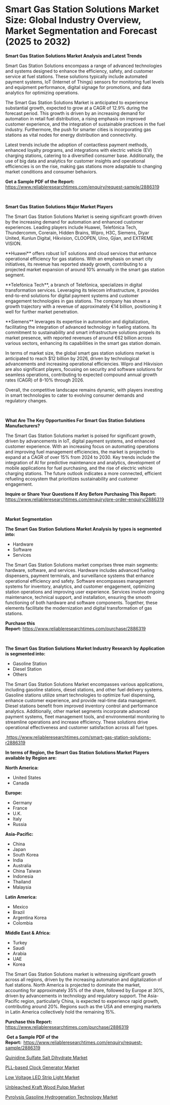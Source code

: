 <p><h1>Smart Gas Station Solutions Market Size: Global Industry Overview, Market Segmentation and Forecast (2025 to 2032)</h1></p><p><strong>Smart Gas Station Solutions Market Analysis and Latest Trends</strong></p>
<p><p>Smart Gas Station Solutions encompass a range of advanced technologies and systems designed to enhance the efficiency, safety, and customer service at fuel stations. These solutions typically include automated payment systems, IoT (Internet of Things) sensors for monitoring fuel levels and equipment performance, digital signage for promotions, and data analytics for optimizing operations.</p><p>The Smart Gas Station Solutions Market is anticipated to experience substantial growth, expected to grow at a CAGR of 12.9% during the forecast period. This growth is driven by an increasing demand for automation in retail fuel distribution, a rising emphasis on improved customer experience, and the integration of sustainable practices in the fuel industry. Furthermore, the push for smarter cities is incorporating gas stations as vital nodes for energy distribution and connectivity.</p><p>Latest trends include the adoption of contactless payment methods, enhanced loyalty programs, and integrations with electric vehicle (EV) charging stations, catering to a diversified consumer base. Additionally, the use of big data and analytics for customer insights and operational efficiencies is on the rise, making gas stations more adaptable to changing market conditions and consumer behaviors.</p></p>
<p><strong>Get a Sample PDF of the Report:&nbsp;</strong> <a href="https://www.reliableresearchtimes.com/enquiry/request-sample/2886319?utm_campaign=2203&utm_medium=2&utm_source=Github&utm_content=ia&utm_term=13032025&utm_id=smart-gas-station-solutions">https://www.reliableresearchtimes.com/enquiry/request-sample/2886319</a></p>
<p>&nbsp;</p>
<p><strong>Smart Gas Station Solutions Major Market Players</strong></p>
<p><p>The Smart Gas Station Solutions Market is seeing significant growth driven by the increasing demand for automation and enhanced customer experiences. Leading players include Huawei, Telefónica Tech, Thundercomm, Corerain, Hidden Brains, Wipro, H3C, Siemens, Diyar United, Kunlun Digital, Hikvision, CLOOPEN, Uino, Gjian, and EXTREME VISION.</p><p>**Huawei** offers robust IoT solutions and cloud services that enhance operational efficiency for gas stations. With an emphasis on smart city initiatives, its revenue has reported steady growth, contributing to a projected market expansion of around 10% annually in the smart gas station segment.</p><p>**Telefónica Tech**, a branch of Telefónica, specializes in digital transformation services. Leveraging its telecom infrastructure, it provides end-to-end solutions for digital payment systems and customer engagement technologies in gas stations. The company has shown a growth trajectory with a revenue of approximately €14 billion, positioning it well for further market penetration.</p><p>**Siemens** leverages its expertise in automation and digitalization, facilitating the integration of advanced technology in fueling stations. Its commitment to sustainability and smart infrastructure solutions propels its market presence, with reported revenues of around €62 billion across various sectors, enhancing its capabilities in the smart gas station domain.</p><p>In terms of market size, the global smart gas station solutions market is anticipated to reach $12 billion by 2026, driven by technological advancements and increasing operational efficiencies. Wipro and Hikvision are also significant players, focusing on security and software solutions for seamless operations, contributing to expected compound annual growth rates (CAGR) of 8-10% through 2026.</p><p>Overall, the competitive landscape remains dynamic, with players investing in smart technologies to cater to evolving consumer demands and regulatory changes.</p></p>
<p>&nbsp;</p>
<p><strong>What Are The Key Opportunities For Smart Gas Station Solutions Manufacturers?</strong></p>
<p><p>The Smart Gas Station Solutions market is poised for significant growth, driven by advancements in IoT, digital payment systems, and enhanced customer experience. With an increasing focus on automating operations and improving fuel management efficiencies, the market is projected to expand at a CAGR of over 15% from 2024 to 2030. Key trends include the integration of AI for predictive maintenance and analytics, development of mobile applications for fuel purchasing, and the rise of electric vehicle charging stations. The future outlook indicates a more connected, efficient refueling ecosystem that prioritizes sustainability and customer engagement.</p></p>
<p><strong>Inquire or Share Your Questions If Any Before Purchasing This Report:</strong> <a href="https://www.reliableresearchtimes.com/enquiry/pre-order-enquiry/2886319?utm_campaign=2203&utm_medium=2&utm_source=Github&utm_content=ia&utm_term=13032025&utm_id=smart-gas-station-solutions">https://www.reliableresearchtimes.com/enquiry/pre-order-enquiry/2886319</a></p>
<p>&nbsp;</p>
<p><strong>Market Segmentation</strong></p>
<p><strong>The Smart Gas Station Solutions Market Analysis by types is segmented into:</strong></p>
<p><ul><li>Hardware</li><li>Software</li><li>Services</li></ul></p>
<p><p>The Smart Gas Station Solutions market comprises three main segments: hardware, software, and services. Hardware includes advanced fueling dispensers, payment terminals, and surveillance systems that enhance operational efficiency and safety. Software encompasses management systems for inventory, analytics, and customer engagement, optimizing station operations and improving user experience. Services involve ongoing maintenance, technical support, and installation, ensuring the smooth functioning of both hardware and software components. Together, these elements facilitate the modernization and digital transformation of gas stations.</p></p>
<p><strong>Purchase this Report:&nbsp;</strong><a href="https://www.reliableresearchtimes.com/purchase/2886319?utm_campaign=2203&utm_medium=2&utm_source=Github&utm_content=ia&utm_term=13032025&utm_id=smart-gas-station-solutions">https://www.reliableresearchtimes.com/purchase/2886319</a></p>
<p>&nbsp;</p>
<p><strong>The Smart Gas Station Solutions Market Industry Research by Application is segmented into:</strong></p>
<p><ul><li>Gasoline Station</li><li>Diesel Station</li><li>Others</li></ul></p>
<p><p>The Smart Gas Station Solutions Market encompasses various applications, including gasoline stations, diesel stations, and other fuel delivery systems. Gasoline stations utilize smart technologies to optimize fuel dispensing, enhance customer experience, and provide real-time data management. Diesel stations benefit from improved inventory control and performance analytics. Additionally, other market segments incorporate advanced payment systems, fleet management tools, and environmental monitoring to streamline operations and increase efficiency. These solutions drive operational effectiveness and customer satisfaction across all fuel types.</p></p>
<p><a href="https://www.reliableresearchtimes.com/smart-gas-station-solutions-r2886319?utm_campaign=2203&utm_medium=2&utm_source=Github&utm_content=ia&utm_term=13032025&utm_id=smart-gas-station-solutions">&nbsp;https://www.reliableresearchtimes.com/smart-gas-station-solutions-r2886319</a></p>
<p><strong>In terms of Region, the Smart Gas Station Solutions Market Players available by Region are:</strong></p>
<p>
    <p> <strong> North America: </strong>
        <ul>
            <li>United States</li>
            <li>Canada</li>
        </ul>
        </p> 
    <p> <strong> Europe: </strong>
        <ul>
            <li>Germany</li>
            <li>France</li>
            <li>U.K.</li>
            <li>Italy</li>
            <li>Russia</li>
        </ul>
        </p> 
    <p> <strong> Asia-Pacific: </strong>
        <ul>
            <li>China</li>
            <li>Japan</li>
            <li>South Korea</li>
            <li>India</li>
            <li>Australia</li>
            <li>China Taiwan</li>
            <li>Indonesia</li>
            <li>Thailand</li>
            <li>Malaysia</li>
        </ul>
        </p> 
    <p> <strong> Latin America: </strong>
        <ul>
            <li>Mexico</li>
            <li>Brazil</li>
            <li>Argentina Korea</li>
            <li>Colombia</li>
        </ul>
        </p> 
    <p> <strong> Middle East & Africa: </strong>
        <ul>
            <li>Turkey</li>
            <li>Saudi</li>
            <li>Arabia</li>
            <li>UAE</li>
            <li>Korea</li>
        </ul>
    </p>
    </p>
<p><p>The Smart Gas Station Solutions market is witnessing significant growth across all regions, driven by the increasing automation and digitalization of fuel stations. North America is projected to dominate the market, accounting for approximately 35% of the share, followed by Europe at 30%, driven by advancements in technology and regulatory support. The Asia-Pacific region, particularly China, is expected to experience rapid growth, contributing around 20%. Regions such as the USA and emerging markets in Latin America collectively hold the remaining 15%.</p></p>
<p><strong>Purchase this Report: </strong><a href="https://www.reliableresearchtimes.com/purchase/2886319?utm_campaign=2203&utm_medium=2&utm_source=Github&utm_content=ia&utm_term=13032025&utm_id=smart-gas-station-solutions">https://www.reliableresearchtimes.com/purchase/2886319</a></p>
<p>&nbsp;<strong>Get a Sample PDF of the Report:&nbsp;&nbsp;</strong><a href="https://www.reliableresearchtimes.com/enquiry/request-sample/2886319?utm_campaign=2203&utm_medium=2&utm_source=Github&utm_content=ia&utm_term=13032025&utm_id=smart-gas-station-solutions">https://www.reliableresearchtimes.com/enquiry/request-sample/2886319</a></p>
<p><strong></strong></p>
<p><p><a href="https://github.com/mabutironaldo/Market-Research-Report-List-7/blob/main/quinidine-sulfate-salt-dihydrate-market.md?utm_campaign=2203&utm_medium=2&utm_source=Github&utm_content=ia&utm_term=13032025&utm_id=smart-gas-station-solutions">Quinidine Sulfate Salt Dihydrate Market</a></p><p><a href="https://github.com/AshikRahman991/Market-Research-Report-List-1/blob/main/pll-based-clock-generator-market.md?utm_campaign=2203&utm_medium=2&utm_source=Github&utm_content=ia&utm_term=13032025&utm_id=smart-gas-station-solutions">PLL-based Clock Generator Market</a></p><p><a href="https://github.com/seyalshudae7/Market-Research-Report-List-1/blob/main/low-voltage-led-strip-light-market.md?utm_campaign=2203&utm_medium=2&utm_source=Github&utm_content=ia&utm_term=13032025&utm_id=smart-gas-station-solutions">Low Voltage LED Strip Light Market</a></p><p><a href="https://github.com/oliffzillamv/Market-Research-Report-List-1/blob/main/unbleached-kraft-wood-pulpp-market.md?utm_campaign=2203&utm_medium=2&utm_source=Github&utm_content=ia&utm_term=13032025&utm_id=smart-gas-station-solutions">Unbleached Kraft Wood Pulpp Market</a></p><p><a href="https://github.com/aaryaheron0c/Market-Research-Report-List-1/blob/main/pyrolysis-gasoline-hydrogenation-technology-market.md?utm_campaign=2203&utm_medium=2&utm_source=Github&utm_content=ia&utm_term=13032025&utm_id=smart-gas-station-solutions">Pyrolysis Gasoline Hydrogenation Technology Market</a></p></p>